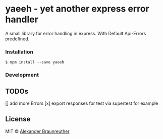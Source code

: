 # yaeeh - yet another express error handler

A small library for error handling in express. With Default Api-Errors predefined.

### Installation

`$ npm install --save yaeeh`

### Development

## TODOs
[] add more Errors
[x] export responses for test via supertest for example

## License

MIT © [Alexander Braunreuther](http://github.com/SnaptrackDevelopment)
